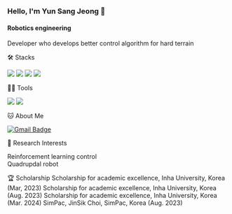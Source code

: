 ### Hello, I'm Yun Sang Jeong 👋

#### Robotics engineering
Developer who develops better control algorithm for hard terrain 


🛠️ Stacks

<img src="https://img.shields.io/badge/Python-3766AB?style=flat-square&logo=Python&logoColor=white"/> <img src="https://img.shields.io/badge/C-A8B9CC?style=flat-square&logo=C&logoColor=white"/> <img src="https://img.shields.io/badge/C++-00599C?style=flat-square&logo=C++&logoColor=white"/> <img src="https://img.shields.io/badge/TensorFlow-FF6F00?style=flat-square&logo=TensorFlow&logoColor=white"/> 


💪🏼 Tools 

 <img src="https://img.shields.io/badge/Visual Studio Code-007ACC?style=flat-square&logo=Visual Studio Code&logoColor=white"/> <img src="https://img.shields.io/badge/GitHub-181717?style=flat-square&logo=GitHub&logoColor=white"/>
 

🐱 About Me

[![Gmail Badge](https://img.shields.io/badge/Gmail-d14836?style=flat-square&logo=Gmail&logoColor=white&link=mailto:fgf7404@naver.com)](fgf7404@naver.com)


🤖 Research Interests

Reinforcement learning control   
Quadrupdal robot


🏆 Scholarship
Scholarship for academic excellence, Inha University, Korea (Mar, 2023)
Scholarship for academic excellence, Inha University, Korea (Aug. 2023)
Scholarship for academic excellence, Inha University, Korea (Mar. 2024)
SimPac, JinSik Choi, SimPac, Korea (Aug. 2023)

